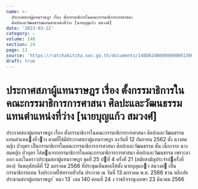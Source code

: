 ```yaml
---
name: >-
  ประกาศสภาผู้แทนราษฎร เรื่อง ตั้งกรรมาธิการในคณะกรรมาธิการการศาสนา
  ศิลปะและวัฒนธรรมแทนตำแหน่งที่ว่าง [นายบุญแก้ว สมวงศ์]
date: '2023-03-22'
category: ง
volume: 140
section: 24
page: 13
source: 'https://ratchakitcha.soc.go.th/documents/140D024N0000000001300.pdf'
draft: true
---
```


# ประกาศสภาผู้แทนราษฎร เรื่อง ตั้งกรรมาธิการในคณะกรรมาธิการการศาสนา ศิลปะและวัฒนธรรมแทนตำแหน่งที่ว่าง [นายบุญแก้ว สมวงศ์]

ประกาศสภาผู้แทนราษฎร เรื่อง ตั้งกรรมาธิการในคณะกรรมาธิการการศาสนา ศิลปะและวัฒนธรรม แทนตําแหนงที่วาง ตามที่ได้มีประกาศสภาผู้แทนราษฎร ลงวันที่ 12 กันยายน 2562 ตั้ง นางสมหญิง บัวบุตร เป็นกรรมาธิการในคณะกรรมาธิการการศาสนา ศิลปะและวัฒนธรรม นั้น เนื่องจาก นางสมหญิง บัวบุตร ได้พนจากกรรมาธิการในคณะกรรมาธิการการศาสนา ศิลปะและวัฒนธรรม เพราะลาออก และในคราวประชุมสภาผู้แทนราษฎร ชุดที่ 25 ปที่ 4 ครั้งที่ 21 (สมัยสามัญประจําปครั้งที่สอง) วันพฤหัสบดีที่ 12 มกราคม 2566 ที่ประชุมเห็นชอบให้ตั้ง นายบุญแกว สมวงศ เป็นกรรมาธิการแทน จึงประกาศให้ทราบทั่วกัน ประกาศ ณ วันที่ 13 มกราคม พ.ศ. 2566 ชวน หลีกภัย ประธานสภาผู้แทนราษฎร ้ หนา 13 ่ เลม 140 ตอนที่ 24 ง ราชกิจจานุเบกษา 23 มีนาคม 2566
